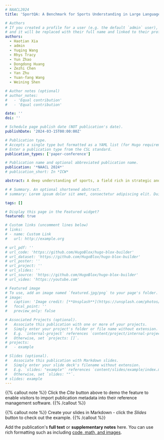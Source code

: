 ```yaml
---
# NAACL2024
title: 'SportQA: A Benchmark for Sports Understanding in Large Language Models'

# Authors
# If you created a profile for a user (e.g. the default `admin` user), write the username (folder name) here
# and it will be replaced with their full name and linked to their profile.
authors: 
  - Haotian Xia
  - admin
  - Yuqing Wang
  - Rhys Tracy
  - Yun Zhao
  - Dongdong Huang
  - Zezhi Chen
  - Yan Zhu
  - Yuan-fang Wang
  - Weining Shen

# Author notes (optional)
# author_notes:
#   - 'Equal contribution'
#   - 'Equal contribution'

date: ''
doi: ''

# Schedule page publish date (NOT publication's date).
publishDate: '2024-03-15T00:00:00Z'

# Publication type.
# Accepts a single type but formatted as a YAML list (for Hugo requirements).
# Enter a publication type from the CSL standard.
publication_types: ['paper-conference']

# Publication name and optional abbreviated publication name.
publication: '*NAACL 2024*'
# publication_short: In *ICW*

abstract: A deep understanding of sports, a field rich in strategic and dynamic content, is crucial for advancing Natural Language Processing (NLP). This holds particular significance in the context of evaluating and advancing Large Language Models (LLMs), given the existing gap in specialized benchmarks. To bridge this gap, we introduce SportQA, a novel benchmark specifically designed for evaluating LLMs in the context of sports understanding. SportQA encompasses over 70,000 multiple-choice questions across three distinct difficulty levels, each targeting different aspects of sports knowledge from basic historical facts to intricate, scenario-based reasoning tasks. We conducted a thorough evaluation of prevalent LLMs, mainly utilizing few-shot learning paradigms supplemented by chain-of-thought (CoT) prompting. Our results reveal that while LLMs exhibit competent performance in basic sports knowledge, they struggle with more complex, scenario-based sports reasoning, lagging behind human expertise. The introduction of SportQA marks a significant step forward in NLP, offering a tool for assessing and enhancing sports understanding in LLMs.

# # Summary. An optional shortened abstract.
# summary: Lorem ipsum dolor sit amet, consectetur adipiscing elit. Duis posuere tellus ac convallis placerat. Proin tincidunt magna sed ex sollicitudin condimentum.

tags: []

# Display this page in the Featured widget?
featured: true

# Custom links (uncomment lines below)
# links:
# - name: Custom Link
#   url: http://example.org

# url_pdf: ''
# url_code: 'https://github.com/HugoBlox/hugo-blox-builder'
# url_dataset: 'https://github.com/HugoBlox/hugo-blox-builder'
# url_poster: ''
# url_project: ''
# url_slides: ''
# url_source: 'https://github.com/HugoBlox/hugo-blox-builder'
# url_video: 'https://youtube.com'

# Featured image
# To use, add an image named `featured.jpg/png` to your page's folder.
# image:
#   caption: 'Image credit: [**Unsplash**](https://unsplash.com/photos/pLCdAaMFLTE)'
#   focal_point: ''
#   preview_only: false

# Associated Projects (optional).
#   Associate this publication with one or more of your projects.
#   Simply enter your project's folder or file name without extension.
#   E.g. `internal-project` references `content/project/internal-project/index.md`.
#   Otherwise, set `projects: []`.
# projects:
#   - example

# Slides (optional).
#   Associate this publication with Markdown slides.
#   Simply enter your slide deck's filename without extension.
#   E.g. `slides: "example"` references `content/slides/example/index.md`.
#   Otherwise, set `slides: ""`.
# slides: example
---
```


{{% callout note %}}
Click the _Cite_ button above to demo the feature to enable visitors to import publication metadata into their reference management software.
{{% /callout %}}

{{% callout note %}}
Create your slides in Markdown - click the _Slides_ button to check out the example.
{{% /callout %}}

Add the publication's **full text** or **supplementary notes** here. You can use rich formatting such as including [code, math, and images](https://docs.hugoblox.com/content/writing-markdown-latex/).
